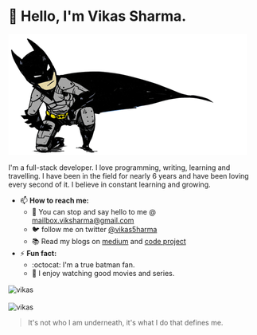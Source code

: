 # 👋 Hello, I'm Vikas Sharma.

![bgg](https://github.com/vikas0sharma/vikas0sharma/blob/master/batman.gif)

I'm a full-stack developer.
I love programming, writing, learning and travelling. I have been in the field for nearly 6 years and have been loving every second of it.
I believe in constant learning and growing. 
  
- 📫 __How to reach me:__
  - :e-mail: You can stop and say hello to me @ mailbox.viksharma@gmail.com 
  - :bird: follow me on twitter [@vikas5harma](https://twitter.com/vikas5harma)
  - :books: Read my blogs on [medium](https://vik-sharma.medium.com/) and [code project](https://www.codeproject.com/script/Membership/View.aspx?mid=11807614)
- ⚡ __Fun fact:__
  - :octocat: I'm a true batman fan.
  - :movie_camera: I enjoy watching good movies and series.
  
<div>
  <img align="center" src="https://github-readme-stats.vercel.app/api?username=vikas0sharma&show_icons=true&theme=dark" alt="vikas" />
<div/>
  <br/>
<div>
  <img align="center" src="https://github-readme-stats.vercel.app/api/top-langs/?username=vikas0sharma&layout=compact&hide=html&theme=dark" alt="vikas" />
<div/>
  
 > It's not who I am underneath, it's what I do that defines me.
  

<!--
**vikas0sharma/vikas0sharma** is a ✨ _special_ ✨ repository because its `README.md` (this file) appears on your GitHub profile.

Here are some ideas to get you started:

- 🔭 I’m currently working on ...
- 🌱 I’m currently learning ...
- 👯 I’m looking to collaborate on ...
- 🤔 I’m looking for help with ...
- 💬 Ask me about ...
- 📫 How to reach me: ...
- 😄 Pronouns: ...
- ⚡ Fun fact: ...
-->
